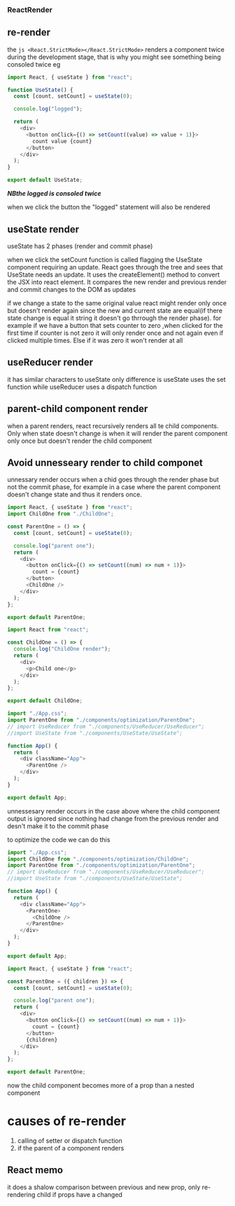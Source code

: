 ### ReactRender

## re-render

the `js <React.StrictMode></React.StrictMode>` renders a component twice during the development stage, that is why you might see something being consoled twice eg

```js
import React, { useState } from "react";

function UseState() {
  const [count, setCount] = useState(0);

  console.log("logged");

  return (
    <div>
      <button onClick={() => setCount((value) => value + 1)}>
        count value {count}
      </button>
    </div>
  );
}

export default UseState;
```

**_NBthe logged is consoled twice_**

when we click the button the "logged" statement will also be rendered

## useState render

useState has 2 phases (render and commit phase)

when we click the setCount function is called flagging the UseState component requiring an update. React goes through the tree and sees that UseState needs an update. It uses the createElement() method to convert the JSX into react element. It compares the new render and previous render and commit changes to the DOM as updates

if we change a state to the same original value react might render only once but doesn't render again since the new and current state are equal(if there state change is equal it string it doesn't go thrrough the render phase). for example if we have a button that sets counter to zero ,when clicked for the first time if counter is not zero it will only render once and not again even if clicked multiple times. Else if it was zero it won't render at all

## useReducer render

it has similar characters to useState only difference is useState uses the set function while useReducer uses a dispatch function

## parent-child component render

when a parent renders, react recursively renders all te child components. Only when state doesn't change is when it will render the parent component only once but doesn't render the child component

## Avoid unnesseary render to child componet

unnessary render occurs when a chid goes through the render phase but not the commit phase, for example in a case where the parent component doesn't change state and thus it renders once.

```js
import React, { useState } from "react";
import ChildOne from "./ChildOne";

const ParentOne = () => {
  const [count, setCount] = useState(0);

  console.log("parent one");
  return (
    <div>
      <button onClick={() => setCount((num) => num + 1)}>
        count = {count}
      </button>
      <ChildOne />
    </div>
  );
};

export default ParentOne;
```

```js
import React from "react";

const ChildOne = () => {
  console.log("ChildOne render");
  return (
    <div>
      <p>Child one</p>
    </div>
  );
};

export default ChildOne;
```

```js
import "./App.css";
import ParentOne from "./components/optimization/ParentOne";
// import UseReducer from "./components/UseReducer/UseReducer";
//import UseState from "./components/UseState/UseState";

function App() {
  return (
    <div className="App">
      <ParentOne />
    </div>
  );
}

export default App;
```

unnessesary render occurs in the case above where the child component output is ignored since nothing had change from the previous render and desn't make it to the commit phase

to optimize the code we can do this

```js
import "./App.css";
import ChildOne from "./components/optimization/ChildOne";
import ParentOne from "./components/optimization/ParentOne";
// import UseReducer from "./components/UseReducer/UseReducer";
//import UseState from "./components/UseState/UseState";

function App() {
  return (
    <div className="App">
      <ParentOne>
        <ChildOne />
      </ParentOne>
    </div>
  );
}

export default App;
```

```js
import React, { useState } from "react";

const ParentOne = ({ children }) => {
  const [count, setCount] = useState(0);

  console.log("parent one");
  return (
    <div>
      <button onClick={() => setCount((num) => num + 1)}>
        count = {count}
      </button>
      {children}
    </div>
  );
};

export default ParentOne;
```

now the child component becomes more of a prop than a nested component

# causes of re-render

1. calling of setter or dispatch function
2. if the parent of a component renders

## React memo

it does a shalow comparison between previous and new prop, only re-rendering child if props have a changed

